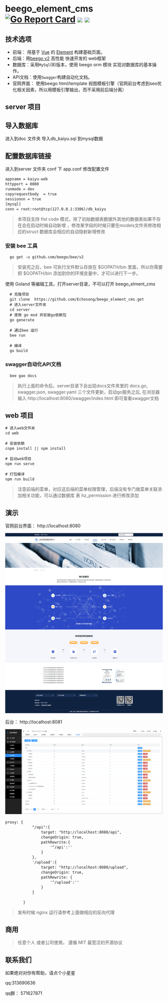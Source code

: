

# beego_element_cms    [![Go Report Card](https://goreportcard.com/badge/github.com/beego/beego)](https://github.com/beego/beego/actions/workflows/test.yml) <img src="https://img.shields.io/badge/golang-1.16-blue"/> <img src="https://img.shields.io/badge/element--plus-2.0.1-green"/>

## 技术选项
- 前端： 用基于 [Vue](https://vuejs.org) 的 [Element](https://github.com/ElemeFE/element) 构建基础页面。
- 后端：用[beego v2](https://github.com/beego/beego) 高性能 快速开发的 web框架
- 数据库：采用`MySql`(8)版本，使用 beego orm 模块 实现对数据库的基本操作。
- API文档：使用`Swagger`构建自动化文档。
- 官网界面： 使用beego html/template 视图模板引擎（官网前台考虑到seo优化相关因素，所以用模板引擎输出，而不采用前后端分离）

## server 项目

## 导入数据库

进入到doc 文件夹  导入db_kaiyu.sql 到mysql数据

## 配置数据库链接

进入到server 文件夹 conf 下 app.conf 修改配置文件

```
appname = kaiyu-web
httpport = 8080
runmode = dev
copyrequestbody  = true
sessionon = true
[mysql]
conn = root:root@tcp(127.0.0.1:3306)/db_kaiyu
```
> 本项目支持 fist code 模式，除了初始数据表数据外其他的数据表如果不存在会在启动时候自动新增 ，修改某字段的时候只要在models文件夹修改相应的struct
数据库会相应的自动隐射新增修改


### 安装 bee 工具
```
  go get -u github.com/beego/bee/v2
```
> 安装完之后，bee 可执行文件默认存放在 $GOPATH/bin 里面，所以你需要把 $GOPATH/bin 添加到你的环境变量中，才可以进行下一步。

使用 Goland 等编辑工具，打开server目录，不可以打开 beego_elment_cms

```
  # 克隆项目
  git clone  https://github.com/Echosong/beego_element_cms.get
  # 进入server文件夹
  cd server
  # 使用 go mod 并安装go依赖包
  go generate
  
  # 通过bee 运行
  bee run 
  
  # 编译
  go build
```


### swagger自动化API文档
```
  bee gao docs
```
> 执行上面的命令后，server目录下会出现docs文件夹里的 docs.go, swagger.json, swagger.yaml 三个文件更新，启动go服务之后, 在浏览器输入 http://localhost:8080/swagger/index.html 即可查看swagger文档

## web  项目
```
# 进入web文件夹
cd web

# 安装依赖
cnpm install || npm install

# 启动web项目
npm run serve

# 打包编译
npm run build

```

> 注意前端的菜单，对应这后端的菜单权限管理，后端没有专门做菜单关联添加相关功能，可以通过数据库 表 hz_permission 进行修改添加

## 演示

官网前台界面： http://localhost:8080

![img](https://raw.githubusercontent.com/Echosong/beego_element_cms/master/doc/1.png)

后台：  http://localhost:8081

![img](https://raw.githubusercontent.com/Echosong/beego_element_cms/master/doc/2.png)

```
proxy: {
			"/api":{
				target: "http://localhost:8080/api",
				changeOrigin: true,
				pathRewrite:{
					'^/api':''
				}
			},
			'/upload':{
				target: "http://localhost:8080/upload",
				changeOrigin: true,
				pathRewrite: {
					'^/upload':''
				}
			}
			
		}
```
> 发布时候 nginx 运行请参考上面做相应的反向代理



## 商用

> 任意个人 或者公司使用， 遵循  MIT 最宽泛的开源协议

## 联系我们

如果绝对对你有帮助，请点个小星星


qq:313690636

qq群： 571627871


